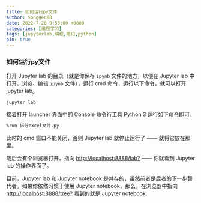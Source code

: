 ```yaml
---
title: 如何运行py文件
author: Songgen80
date: 2022-7-20 9:55:00 +0800
categories: [编程学习]
tags: [jupyterlab,编程,笔记,python]
pin: true
---
```


### 如何运行py文件

打开 Jupyter lab 的目录（就是你保存 `ipynb` 文件的地方，以便在 Jupyter lab 中打开、浏览、编辑 `ipynb` 文件），运行 cmd 命令，运行以下命令，就可以打开 jupyter lab。

```
jupyter lab
```

接着打开 launcher 界面中的 Console 命令行工具 Python 3 运行如下命令即可。

```bash
%run 拆分excel文件.py
```
此时的 cmd 窗口不能关闭，否则 Jupyter lab 就停止运行了 —— 就将它放在那里。

随后会有个浏览器打开，指向 [http://localhost:8888/lab?](http://localhost:8888/lab?) —— 你就看到 Jupyter lab 的操作界面了。

目前，Jupyter lab 和 Jupyter notebook 是并存的，虽然前者是后者的下一步替代者。如果你依然习惯于使用 Jupyter notebook，那么，在浏览器中指向 [http://localhost:8888/tree?](http://localhost:8888/tree?) 看到的就是 Jupyter notebook.
